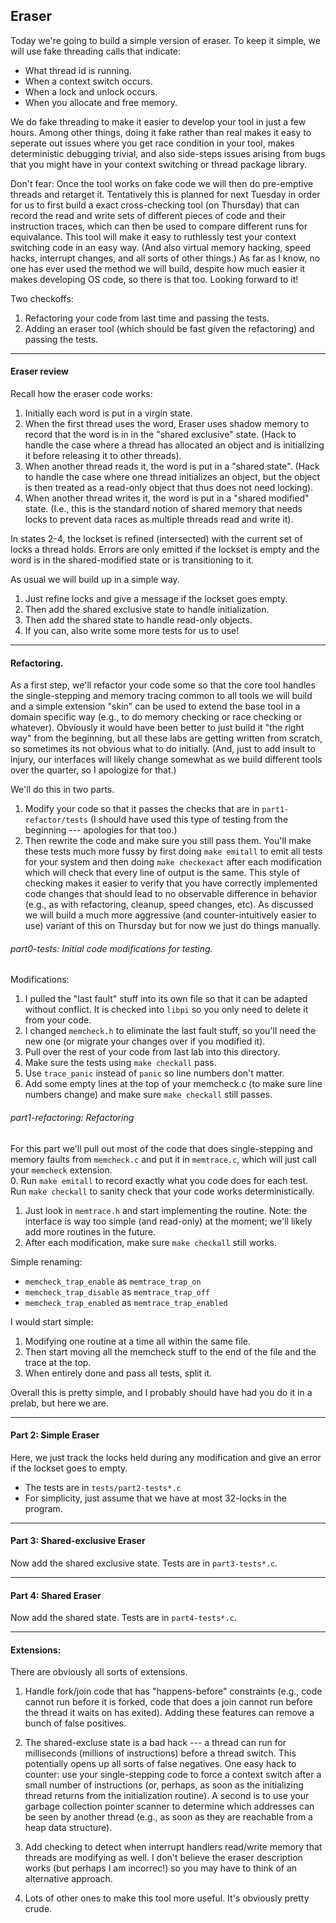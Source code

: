 ## Eraser

Today we're going to build a simple version of eraser.  To keep it simple,
we will use fake threading calls that indicate:
  - What thread id is running.
  - When a context switch occurs.
  - When a lock and unlock occurs.
  - When you allocate and free memory.

We do fake threading to make it easier to develop your tool in just a
few hours.  Among other things, doing it fake rather than real makes
it easy to seperate out issues where you get race condition in your
tool, makes deterministic debugging trivial, and also side-steps issues
arising from bugs that you might have in your context switching or thread
package library.

Don't fear:  Once the tool works on fake code we will then do pre-emptive
threads and retarget it.  Tentatively this is planned for next Tuesday
in order for us to first build a exact cross-checking tool (on Thursday)
that can record the read and write sets of different pieces of code and
their instruction traces, which can then be used to compare different
runs for equivalance.  This tool will make it easy to ruthlessly
test your context switching code in an easy way.  (And also virtual
memory hacking, speed hacks, interrupt changes, and all sorts of other
things.) As far as I know, no one has ever used the method we will build,
despite how much easier it makes developing OS code, so there is that too.
Looking forward to it!

Two checkoffs:
  1. Refactoring your code from last time and passing the tests.
  2. Adding an eraser tool (which should be fast given the refactoring) and 
     passing the tests.

--------------------------------------------------------------------------------------
#### Eraser review

Recall how the eraser code works:
   1. Initially each word is put in a virgin state.
   2. When the first thread uses the word, Eraser uses shadow memory to
      record that the word is in in the  "shared exclusive" state.
      (Hack to handle the case where a thread has allocated an object
      and is initializing it before releasing it to other threads).
   3. When another thread reads it, the word is put in a "shared state".  (Hack to handle the case
      where one thread initializes an object, but the object is then treated as a read-only
      object that thus does not need locking).
   4. When another thread writes it, the word is put in a "shared modified" state.  (I.e., this 
      is the standard notion of shared memory that needs locks to prevent data races as
       multiple threads read and write it).

In states 2-4, the lockset is refined (intersected) with the current set
of locks a thread holds.   Errors are only emitted if the lockset is empty
and the word is in the shared-modified state or is transitioning to it.

As usual we will build up in a simple way.  
  1. Just refine locks and give a message if the lockset goes empty.
  2. Then add the shared exclusive state to handle initialization.
  3. Then add the shared state to handle read-only objects.
  4. If you can, also write some more tests for us to use!

--------------------------------------------------------------------------------------
#### Refactoring.

As a first step, we'll refactor your code some so that the core tool
handles the single-stepping and memory tracing common to all tools we will
build and a simple extension "skin" can be used to extend the base tool
in a domain specific way (e.g., to do memory checking or race checking
or whatever).  Obviously it would have been better to just build it "the
right way" from the beginning, but all these labs are getting written
from scratch, so sometimes its not obvious what to do initially.  (And,
just to add insult to injury, our interfaces will likely change somewhat
as we build different tools over the quarter, so I apologize for that.)

We'll do this in two parts. 
   1. Modify your code so that it passes the checks that are in `part1-refactor/tests`
      (I should have used this type of testing from the beginning --- apologies for that 
      too.)
   2. Then rewrite the code and make sure you still pass them.  You'll make these tests
      much more fussy by first doing `make emitall` to emit all tests for your system
      and then doing `make checkexact` after each modification which will check that every
      line of output is the same.  This style of checking makes it easier to verify that
      you have correctly implemented code changes that should lead to no observable difference
      in behavior (e.g., as with refactoring, cleanup, speed changes, etc).  As discussed
      we will build a much more aggressive (and counter-intuitively easier to use) variant
      of this on Thursday but for now we just do things manually.

###### part0-tests: Initial code modifications for testing.

Modifications:
   1. I pulled the "last fault" stuff into its own file so that it can be
      adapted without conflict.  It is checked into `libpi` so you only need
      to delete it from your code.
   2. I changed `memcheck.h` to eliminate the last fault stuff, so you'll need the
      new one (or migrate your changes over if you modified it).
   3. Pull over the rest of your code from last lab into this directory.
   4. Make sure the tests using `make checkall` pass.
   5. Use `trace_panic` instead of `panic` so line numbers don't matter.
   6. Add some empty lines at the top of your memcheck.c (to make sure line numbers change)
      and make sure `make checkall` still passes.


###### part1-refactoring: Refactoring 

For this part we'll pull out most of the code that does single-stepping
and memory faults from `memcheck.c` and put it in `memtrace.c`, which
will just call your `memcheck` extension.  
  0. Run `make emitall` to record exactly what you code does for each test.
     Run `make checkall` to sanity check that your code works deterministically.
  1. Just look in `memtrace.h` and start implementing the routine.  Note: the 
     interface is way too simple (and read-only) at the moment; we'll likely
     add more routines in the future.
  2. After each modification, make sure `make checkall` still works.

Simple renaming:
 - `memcheck_trap_enable` as `memtrace_trap_on`
 - `memcheck_trap_disable` as `memtrace_trap_off`
 - `memcheck_trap_enabled` as `memtrace_trap_enabled`

I would start simple:
  1. Modifying one routine at a time all within the same file.
  2. Then start moving all the memcheck stuff to the end of the file and 
     the trace at the top.
  3. When entirely done and pass all tests, split it.

Overall this is pretty simple, and I probably should have had you do it in a
prelab, but here we are.

--------------------------------------------------------------------------------------
#### Part 2: Simple Eraser

Here, we just track the locks held during any modification and give an error if the 
lockset goes to empty.  
   - The tests are in `tests/part2-tests*.c`
   - For simplicity, just assume that we have at most 32-locks in the program.

--------------------------------------------------------------------------------------
#### Part 3: Shared-exclusive Eraser

Now add the shared exclusive state.  Tests are in `part3-tests*.c`.

--------------------------------------------------------------------------------------
#### Part 4: Shared Eraser

Now add the shared state.  Tests are in `part4-tests*.c`.

--------------------------------------------------------------------------------------
#### Extensions:

There are obviously all sorts of extensions.  
  1. Handle fork/join code that has "happens-before" constraints (e.g.,
     code cannot run before it is forked, code that does a join cannot
     run before the thread it waits on has exited).  Adding these features
     can remove a bunch of false positives.

  2. The shared-excluse state is a bad hack  --- a thread can run for
     milliseconds (millions of instructions) before a thread switch.
     This potentially opens up all sorts of false negatives.  One easy
     hack to counter: use your single-stepping code to force a context
     switch after a small number of instructions (or, perhaps, as soon as
     the initializing thread returns from the initialization routine).
     A second is to use your garbage collection pointer scanner to
     determine which addresses can be seen by another thread (e.g.,
     as soon as they are reachable from a heap data structure).

  3. Add checking to detect when interrupt handlers read/write memory
     that threads are modifying as well.  I don't believe the eraser
     description works (but perhaps I am incorrec!) so you may have to
     think of an alternative approach.

  4. Lots of other ones to make this tool more useful.  It's obviously pretty crude.
